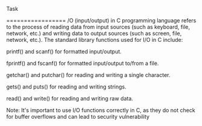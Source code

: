 Task

=================
/O (input/output) in C programming language refers to the process of reading data from input sources (such as keyboard, file, network, etc.) and writing data to output sources (such as screen, file, network, etc.). The standard library functions used for I/O in C include:



printf() and scanf() for formatted input/output.

fprintf() and fscanf() for formatted input/output to/from a file.

getchar() and putchar() for reading and writing a single character.

gets() and puts() for reading and writing strings.

read() and write() for reading and writing raw data.

Note: It's important to use I/O functions correctly in C, as they do not check for buffer overflows and can lead to security vulnerability
